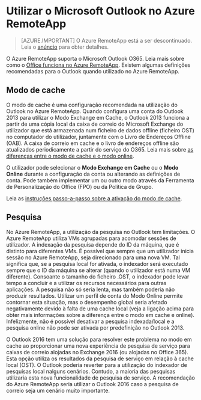 <properties
    pageTitle="Utilizar o Outlook no Azure RemoteApp | Microsoft Azure" 
    description="Saiba como configurar e utilizar o Outlook no Azure RemoteApp | Microsoft Azure"
    services="remoteapp"
    documentationCenter=""
    authors="pavithir"
    manager="mbaldwin" />

<tags
    ms.service="remoteapp"
    ms.workload="compute"
    ms.tgt_pltfrm="na"
    ms.devlang="na"
    ms.topic="hero-article"
    ms.date="08/15/2016"
    ms.author="elizapo" />

# Utilizar o Microsoft Outlook no Azure RemoteApp

> [AZURE.IMPORTANT]
> O Azure RemoteApp está a ser descontinuado. Leia o [anúncio](https://go.microsoft.com/fwlink/?linkid=821148) para obter detalhes.

O Azure RemoteApp suporta o Microsoft Outlook O365. Leia mais sobre como o [Office funciona no Azure RemoteApp](remoteapp-officesubscription.md). Existem algumas definições recomendadas para o Outlook quando utilizado no Azure RemoteApp.

## Modo de cache
O modo de cache é uma configuração recomendada na utilização do Outlook no Azure RemoteApp. Quando configura uma conta do Outlook 2013 para utilizar o Modo Exchange em Cache, o Outlook 2013 funciona a partir de uma cópia local da caixa de correio do Microsoft Exchange do utilizador que está armazenada num ficheiro de dados offline (ficheiro OST) no computador do utilizador, juntamente com o Livro de Endereços Offline (OAB). A caixa de correio em cache e o livro de endereços offline são atualizados periodicamente a partir do serviço do O365. Leia mais sobre [as diferenças entre o modo de cache e o modo online](https://technet.microsoft.com/library/jj683103.aspx).

O utilizador pode selecionar o **Modo Exchange em Cache** ou o **Modo Online** durante a configuração da conta ou alterando as definições de conta. Pode também implementar um ou outro modo através da Ferramenta de Personalização do Office (FPO) ou da Política de Grupo.  

Leia as [instruções passo-a-passo sobre a ativação do modo de cache](https://technet.microsoft.com/library/c6f4cad9-c918-420e-bab3-8b49e1885034#proc).

## Pesquisa
No Azure RemoteApp, a utilização da pesquisa no Outlook tem limitações. O Azure RemoteApp utiliza VMs agrupadas para acomodar sessões de utilizador. A indexação da pesquisa depende do ID da máquina, que é distinto para diferentes VMs. É possível que sempre que um utilizador inicia sessão no Azure RemoteApp, seja direcionado para uma nova VM. Tal significa que, se a pesquisa local for ativada, o indexador será executado sempre que o ID da máquina se alterar (quando o utilizador está numa VM diferente). Consoante o tamanho do ficheiro .OST, o indexador pode levar tempo a concluir e a utilizar os recursos necessários para outras aplicações. A pesquisa não só seria lenta, mas também poderia não produzir resultados. Utilizar um perfil de conta do Modo Online permite contornar esta situação, mas o desempenho global seria afetado negativamente devido à falta de uma cache local (veja a ligação acima para obter mais informações sobre a diferença entre o modo em cache e online). Infelizmente, não é possível desativar a pesquisa indexada/local e a pesquisa online não pode ser ativada por predefinição no Outlook 2013.

O Outlook 2016 tem uma solução para resolver este problema no modo em cache ao proporcionar uma nova experiência de pesquisa de serviço para caixas de correio alojadas no Exchange 2016 (ou alojadas no Office 365). Esta opção utiliza os resultados da pesquisa de serviço em relação à cache local (OST). O Outlook poderia reverter para a utilização do indexador de pesquisas local nalguns cenários. Contudo, a maioria das pesquisas utilizaria esta nova funcionalidade de pesquisa de serviço. A recomendação do Azure RemoteApp seria utilizar o Outlook 2016 caso a pesquisa de correio seja um cenário muito importante.



<!--HONumber=ago16_HO4-->


